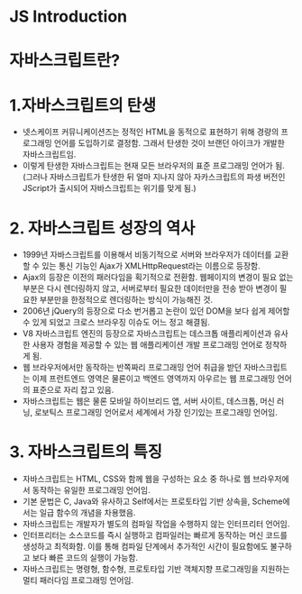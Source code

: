 # JS Introduction

# 자바스크립트란?

# 1.자바스크립트의 탄생

- 넷스케이프 커뮤니케이션즈는 정적인 HTML을 동적으로 표현하기 위해 경량의 프로그래밍 언어를 도입하기로 결정함. 그래서 탄생한 것이 브랜던 아이크가 개발한 자바스크립트임.
- 이렇게 탄생한 자바스크립트는 현재 모든 브라우저의 표준 프로그래밍 언어가 됨.(그러나 자바스크립트가 탄생한 뒤 얼마 지나지 않아 자카스크립트의 파생 버전인 JScript가 출시되어 자바스크립트는 위기를 맞게 됨.)

# 2. 자바스크립트 성장의 역사

- 1999년 자바스크립트를 이용해서 비동기적으로 서버와 브라우저가 데이터를 교환할 수 있는 통신 기능인 Ajax가 XMLHttpRequest라는 이름으로 등장함.
- Ajax의 등장은 이전의 패러다임을 획기적으로 전환함. 웹페이지의 변경이 필요 없는 부분은 다시 렌더링하지 않고, 서버로부터 필요한 데이터만을 전송 받아 변경이 필요한 부분만을 한정적으로 렌더링하는 방식이 가능해진 것.
- 2006년 jQuery의 등장으로 다소 번거롭고 논란이 있던 DOM을 보다 쉽게 제어할 수 있게 되었고 크로스 브라우징 이슈도 어느 정고 해결됨.
- V8 자바스크립트 엔진의 등장으로 자바스크립트는 데스크톱 애플리케이션과 유사한 사용자 경험을 제공할 수 있는 웹 애플리케이션 개발 프로그래밍 언어로 정착하게 됨.
- 웹 브라우저에서만 동작하는 반쪽짜리 프로그래밍 언어 취급을 받던 자바스크립트는 이제 프런트엔드 영역은 물론이고 백엔드 영역까지 아우르는 웹 프로그래밍 언어의 표준으로 자리 잡고 있음.
- 자바스크립트는 웹은 물론 모바일 하이브리드 앱, 서버 사이트, 데스크톱, 머신 러닝, 로보틱스 프로그래밍 언어로서 세계에서 가장 인기있는 프로그래밍 언어임.

# 3. 자바스크립트의 특징

- 자바스크립트는 HTML, CSS와 함께 웹을 구성하는 요소 중 하나로 웹 브라우저에서 동작하는 유일한 프로그래밍 언어임.
- 기본 문법은 C, Java와 유사하고 Self에서는 프로토타입 기반 상속을, Scheme에서는 일급 함수의 개념을 차용했음.
- 자바스크립트는 개발자가 별도의 컴파일 작업을 수행하지 않는 인터프리터 언어임.
- 인터프리터는 소스코드를 즉시 실행하고 컴파일러는 빠르게 동작하는 머신 코드를 생성하고 최적화함. 이를 통해 컴파일 단계에서 추가적인 시간이 필요함에도 불구하고 보다 빠른 코드의 실행이 가능함.
- 자바스크립트는 명령형, 함수형, 프로토타입 기반 객체지향 프로그래밍을 지원하는 멀티 패러다임 프로그래밍 언어임.
